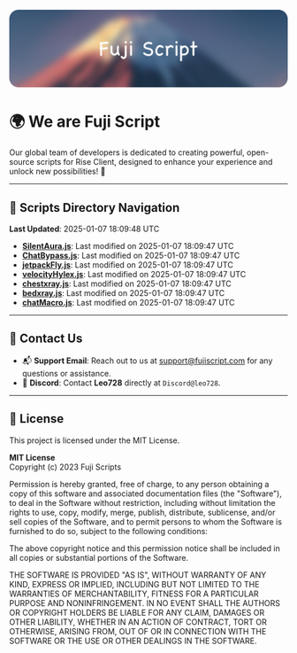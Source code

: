 ![Banner](.github/b.webp)

# 🌍 **We are Fuji Script**

Our global team of developers is dedicated to creating powerful, open-source scripts for Rise Client, designed to enhance your experience and unlock new possibilities! 🌟

---
<!-- SCRIPTS_NAVIGATION_START -->
## 📂 **Scripts Directory Navigation**

**Last Updated**: 2025-01-07 18:09:48 UTC

- **[SilentAura.js](scripts/SilentAura.js)**: Last modified on 2025-01-07 18:09:47 UTC
- **[ChatBypass.js](scripts/ChatBypass.js)**: Last modified on 2025-01-07 18:09:47 UTC
- **[jetpackFly.js](scripts/jetpackFly.js)**: Last modified on 2025-01-07 18:09:47 UTC
- **[velocityHylex.js](scripts/velocityHylex.js)**: Last modified on 2025-01-07 18:09:47 UTC
- **[chestxray.js](scripts/chestxray.js)**: Last modified on 2025-01-07 18:09:47 UTC
- **[bedxray.js](scripts/bedxray.js)**: Last modified on 2025-01-07 18:09:47 UTC
- **[chatMacro.js](scripts/chatMacro.js)**: Last modified on 2025-01-07 18:09:47 UTC

<!-- SCRIPTS_NAVIGATION_END -->

---

## 💬 **Contact Us**  
- 📬 **Support Email**: Reach out to us at [support@fujiscript.com](mailto:support@fujiscript.com) for any questions or assistance.  
- 💬 **Discord**: Contact **Leo728** directly at `Discord@leo728`.

---

## 📜 **License**

This project is licensed under the MIT License.  

**MIT License**  
Copyright (c) 2023 Fuji Scripts  

Permission is hereby granted, free of charge, to any person obtaining a copy of this software and associated documentation files (the "Software"), to deal in the Software without restriction, including without limitation the rights to use, copy, modify, merge, publish, distribute, sublicense, and/or sell copies of the Software, and to permit persons to whom the Software is furnished to do so, subject to the following conditions:  

The above copyright notice and this permission notice shall be included in all copies or substantial portions of the Software.  

THE SOFTWARE IS PROVIDED "AS IS", WITHOUT WARRANTY OF ANY KIND, EXPRESS OR IMPLIED, INCLUDING BUT NOT LIMITED TO THE WARRANTIES OF MERCHANTABILITY, FITNESS FOR A PARTICULAR PURPOSE AND NONINFRINGEMENT. IN NO EVENT SHALL THE AUTHORS OR COPYRIGHT HOLDERS BE LIABLE FOR ANY CLAIM, DAMAGES OR OTHER LIABILITY, WHETHER IN AN ACTION OF CONTRACT, TORT OR OTHERWISE, ARISING FROM, OUT OF OR IN CONNECTION WITH THE SOFTWARE OR THE USE OR OTHER DEALINGS IN THE SOFTWARE.  
